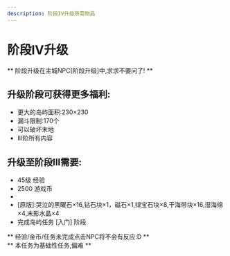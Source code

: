 ```yaml
---
description: 阶段IV升级所需物品
---
```


# 阶段IV升级

** 阶段升级在主城NPC\[阶段升级\]中,求求不要问了! **

## 升级阶段可获得更多福利:  
- 更大的岛屿面积:230×230  
- 漏斗限制:170个  
- 可以破坏末地  
- III阶所有内容 

## 升级至阶段III需要:  
- 45级 经验  
- 2500 游戏币  
- [\[自定义合成+死亡不掉落\]]:神奇的纸×4(死亡不掉落纸)  
- \[原版\]:哭泣的黑曜石×16,钻石块×1，磁石×1,绿宝石块×8,干海带块×16,湿海绵×4,末影水晶×4
- 完成岛屿任务 \[入门\] 阶段    

** 经验/金币/任务未完成点击NPC将不会有反应:D **  
** 本任务为基础性任务,偏难 **

